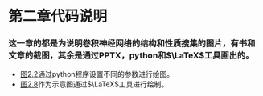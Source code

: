 # 第二章代码说明
### 这一章的都是为说明卷积神经网络的结构和性质搜集的图片，有书和文章的截图，其余是通过PPTX，python和$\LaTeX$工具画出的。
 + [图2.2](fig2_2.py)通过python程序设置不同的参数进行绘图。
 + [图2.8](fig2_8.tex)作为示意图通过$\LaTeX$工具进行绘制。
